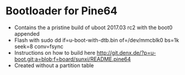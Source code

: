 # Bootloader for Pine64

* Contains the a pristine build of uboot 2017.03 rc2 with the boot0 appended
* Flash with sudo dd if=u-boot-with-dtb.bin of=/dev/mmcblk0 bs=1k seek=8 conv=fsync
* Instructions on how to build here http://git.denx.de/?p=u-boot.git;a=blob;f=board/sunxi/README.pine64
* Created without a partition table
